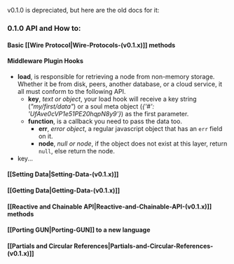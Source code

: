 v0.1.0 is depreciated, but here are the old docs for it:

### 0.1.0 API and How to:

#### Basic [[Wire Protocol|Wire-Protocols-(v0.1.x)]] methods

#### Middleware Plugin Hooks
- **load**, is responsible for retrieving a node from non-memory storage. Whether it be from disk, peers, another database, or a cloud service, it all must conform to the following API.
    - **key**, _text or object_, your load hook will receive a key string (_"my/first/data"_) or a soul meta object (_{'#': 'UfAve0cVP1e51PE20hqpN8y9'}_) as the first parameter.
    - **function**, is a callback you need to pass the data too.
        - **err**, _error object_, a regular javascript object that has an `err` field on it.
        - **node**, _null or node_, if the object does not exist at this layer, return `null`, else return the node.
- key...


#### [[Setting Data|Setting-Data-(v0.1.x)]]
#### [[Getting Data|Getting-Data-(v0.1.x)]]
#### [[Reactive and Chainable API|Reactive-and-Chainable-API-(v0.1.x)]] methods  
#### [[Porting GUN|Porting-GUN]] to a new language
#### [[Partials and Circular References|Partials-and-Circular-References-(v0.1.x)]]